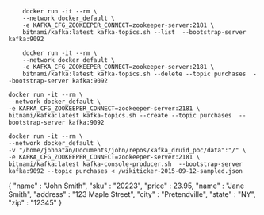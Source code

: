 ```
    docker run -it --rm \
    --network docker_default \
    -e KAFKA_CFG_ZOOKEEPER_CONNECT=zookeeper-server:2181 \
    bitnami/kafka:latest kafka-topics.sh --list  --bootstrap-server kafka:9092
```

```
    docker run -it --rm \
    --network docker_default \
    -e KAFKA_CFG_ZOOKEEPER_CONNECT=zookeeper-server:2181 \
    bitnami/kafka:latest kafka-topics.sh --delete --topic purchases  --bootstrap-server kafka:9092
```


```
docker run -it --rm \
--network docker_default \
-e KAFKA_CFG_ZOOKEEPER_CONNECT=zookeeper-server:2181 \
bitnami/kafka:latest kafka-topics.sh --create --topic purchases  --bootstrap-server kafka:9092
```


```
docker run -it --rm \
--network docker_default \
-v "/home/johnatan/Documents/john/repos/kafka_druid_poc/data":"/" \
-e KAFKA_CFG_ZOOKEEPER_CONNECT=zookeeper-server:2181 \
bitnami/kafka:latest kafka-console-producer.sh  --bootstrap-server kafka:9092 --topic purchases < /wikiticker-2015-09-12-sampled.json
```

{ "name"   : "John Smith",    "sku"    : "20223",    "price"  : 23.95,    "name" : "Jane Smith",    "address" : "123 Maple Street",    "city" : "Pretendville",    "state" : "NY",    "zip"   : "12345" }